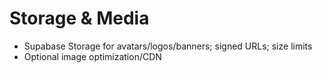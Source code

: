 # Storage & Media
- Supabase Storage for avatars/logos/banners; signed URLs; size limits
- Optional image optimization/CDN
